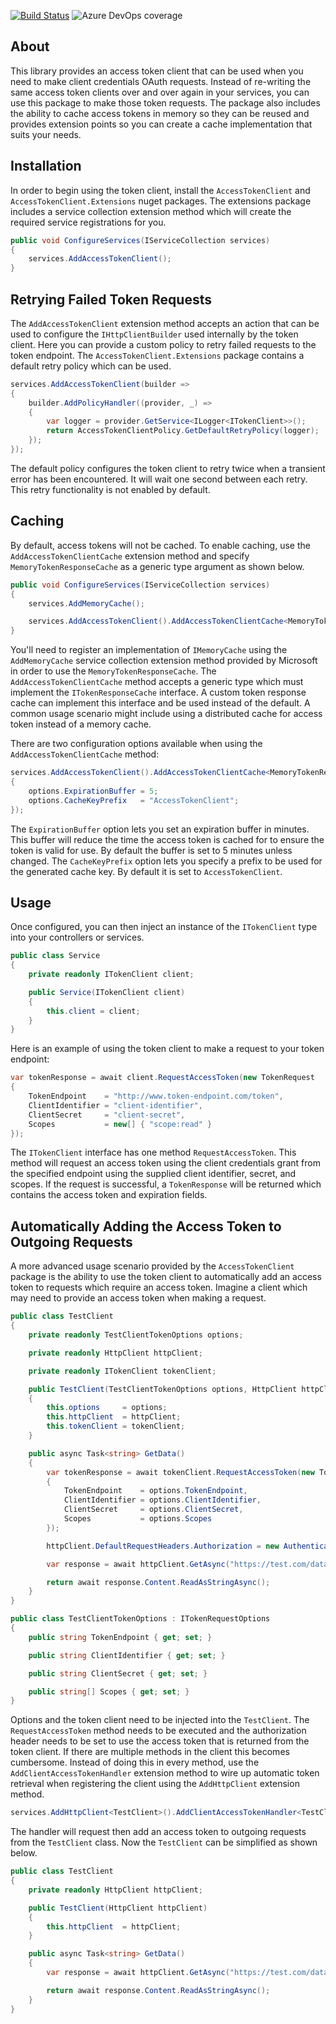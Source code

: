 [![Build Status](https://dev.azure.com/bill-applegate/AccessTokenClient/_apis/build/status/wapplegate.AccessTokenClient?branchName=development)](https://dev.azure.com/bill-applegate/AccessTokenClient/_build/latest?definitionId=4&branchName=development) ![Azure DevOps coverage](https://img.shields.io/azure-devops/coverage/bill-applegate/AccessTokenClient/4)

## About

This library provides an access token client that can be used when you need to make client credentials OAuth requests. Instead of re-writing the same access token clients over and over again in your services, you can use this package to make those token requests. The package also includes the ability to cache access tokens in memory so they can be reused and provides extension points so you can create a cache implementation that suits your needs.

## Installation

In order to begin using the token client, install the `AccessTokenClient` and `AccessTokenClient.Extensions` nuget packages. The extensions package includes a service collection extension method which will create the required service registrations for you.

```csharp
public void ConfigureServices(IServiceCollection services)
{
    services.AddAccessTokenClient();
}
```

## Retrying Failed Token Requests

The `AddAccessTokenClient` extension method accepts an action that can be used to configure the `IHttpClientBuilder` used internally by the token client. Here you can provide a custom policy to retry failed requests to the token endpoint. The `AccessTokenClient.Extensions` package contains a default retry policy which can be used.

```csharp
services.AddAccessTokenClient(builder =>
{
    builder.AddPolicyHandler((provider, _) =>
    {
        var logger = provider.GetService<ILogger<ITokenClient>>();
        return AccessTokenClientPolicy.GetDefaultRetryPolicy(logger);
    });
});
```

The default policy configures the token client to retry twice when a transient error has been encountered. It will wait one second between each retry. This retry functionality is not enabled by default.

## Caching

By default, access tokens will not be cached. To enable caching, use the `AddAccessTokenClientCache` extension method and specify `MemoryTokenResponseCache` as a generic type argument as shown below.

```csharp
public void ConfigureServices(IServiceCollection services)
{
    services.AddMemoryCache();

    services.AddAccessTokenClient().AddAccessTokenClientCache<MemoryTokenResponseCache>();
}
```

You'll need to register an implementation of `IMemoryCache` using the `AddMemoryCache` service collection extension method provided by Microsoft in order to use the `MemoryTokenResponseCache`. The `AddAccessTokenClientCache` method accepts a generic type which must implement the `ITokenResponseCache` interface. A custom token response cache can implement this interface and be used instead of the default. A common usage scenario might include using a distributed cache for access token instead of a memory cache.

There are two configuration options available when using the `AddAccessTokenClientCache` method:

```csharp
services.AddAccessTokenClient().AddAccessTokenClientCache<MemoryTokenResponseCache>(options =>
{
    options.ExpirationBuffer = 5;
    options.CacheKeyPrefix   = "AccessTokenClient";
});
```

The `ExpirationBuffer` option lets you set an expiration buffer in minutes. This buffer will reduce the time the access token is cached for to ensure the token is valid for use. By default the buffer is set to 5 minutes unless changed. The `CacheKeyPrefix` option lets you specify a prefix to be used for the generated cache key. By default it is set to `AccessTokenClient`.

## Usage

Once configured, you can then inject an instance of the `ITokenClient` type into your controllers or services.

```csharp
public class Service
{
    private readonly ITokenClient client;

    public Service(ITokenClient client)
    {
        this.client = client;
    }
}
```

Here is an example of using the token client to make a request to your token endpoint:

```csharp
var tokenResponse = await client.RequestAccessToken(new TokenRequest
{
    TokenEndpoint    = "http://www.token-endpoint.com/token",
    ClientIdentifier = "client-identifier",
    ClientSecret     = "client-secret",
    Scopes           = new[] { "scope:read" }
});
```

The `ITokenClient` interface has one method `RequestAccessToken`. This method will request an access token using the client credentials grant from the specified endpoint using the supplied client identifier, secret, and scopes. If the request is successful, a `TokenResponse` will be returned which contains the access token and expiration fields.

## Automatically Adding the Access Token to Outgoing Requests

A more advanced usage scenario provided by the `AccessTokenClient` package is the ability to use the token client to automatically add an access token to requests which require an access token. Imagine a client which may need to provide an access token when making a request.

```csharp
public class TestClient
{
    private readonly TestClientTokenOptions options;

    private readonly HttpClient httpClient;

    private readonly ITokenClient tokenClient;

    public TestClient(TestClientTokenOptions options, HttpClient httpClient, ITokenClient tokenClient)
    {
        this.options     = options;
        this.httpClient  = httpClient;
        this.tokenClient = tokenClient;
    }

    public async Task<string> GetData()
    {
        var tokenResponse = await tokenClient.RequestAccessToken(new TokenRequest
        {
            TokenEndpoint    = options.TokenEndpoint,
            ClientIdentifier = options.ClientIdentifier,
            ClientSecret     = options.ClientSecret,
            Scopes           = options.Scopes
        });

        httpClient.DefaultRequestHeaders.Authorization = new AuthenticationHeaderValue($"Bearer {tokenResponse.AccessToken}");

        var response = await httpClient.GetAsync("https://test.com/data");

        return await response.Content.ReadAsStringAsync();
    }
}

public class TestClientTokenOptions : ITokenRequestOptions
{
    public string TokenEndpoint { get; set; }

    public string ClientIdentifier { get; set; }

    public string ClientSecret { get; set; }

    public string[] Scopes { get; set; }
}
```

Options and the token client need to be injected into the `TestClient`. The `RequestAccessToken` method needs to be executed and the authorization header needs to be set to use the access token that is returned from the token client. If there are multiple methods in the client this becomes cumbersome. Instead of doing this in every method, use the `AddClientAccessTokenHandler` extension method to wire up automatic token retrieval when registering the client using the `AddHttpClient` extension method.

```csharp
services.AddHttpClient<TestClient>().AddClientAccessTokenHandler<TestClientTokenOptions>();
```

The handler will request then add an access token to outgoing requests from the `TestClient` class. Now the `TestClient` can be simplified as shown below.

```csharp
public class TestClient
{
    private readonly HttpClient httpClient;

    public TestClient(HttpClient httpClient)
    {
        this.httpClient  = httpClient;
    }

    public async Task<string> GetData()
    {
        var response = await httpClient.GetAsync("https://test.com/data");

        return await response.Content.ReadAsStringAsync();
    }
}
```
